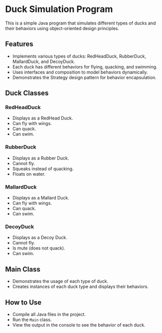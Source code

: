 # Duck Simulation Program

This is a simple Java program that simulates different types of ducks and their behaviors using object-oriented design principles.

## Features

- Implements various types of ducks: RedHeadDuck, RubberDuck, MallardDuck, and DecoyDuck.
- Each duck has different behaviors for flying, quacking, and swimming.
- Uses interfaces and composition to model behaviors dynamically.
- Demonstrates the Strategy design pattern for behavior encapsulation.

## Duck Classes

### RedHeadDuck
- Displays as a RedHead Duck.
- Can fly with wings.
- Can quack.
- Can swim.

### RubberDuck
- Displays as a Rubber Duck.
- Cannot fly.
- Squeaks instead of quacking.
- Floats on water.

### MallardDuck
- Displays as a Mallard Duck.
- Can fly with wings.
- Can quack.
- Can swim.

### DecoyDuck
- Displays as a Decoy Duck.
- Cannot fly.
- Is mute (does not quack).
- Can swim.

## Main Class
- Demonstrates the usage of each type of duck.
- Creates instances of each duck type and displays their behaviors.

## How to Use
- Compile all Java files in the project.
- Run the `Main` class.
- View the output in the console to see the behavior of each duck.

